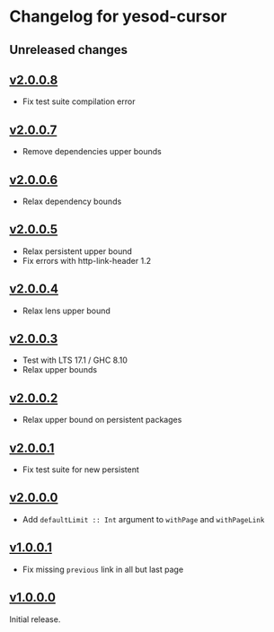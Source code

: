 # Changelog for yesod-cursor

## Unreleased changes

## [v2.0.0.8](https://github.com/freckle/yesod-page-cursor/compare/v2.0.0.7...v2.0.0.8)

- Fix test suite compilation error

## [v2.0.0.7](https://github.com/freckle/yesod-page-cursor/compare/v2.0.0.6...v2.0.0.7)

- Remove dependencies upper bounds

## [v2.0.0.6](https://github.com/freckle/yesod-page-cursor/compare/v2.0.0.5...v2.0.0.6)

- Relax dependency bounds

## [v2.0.0.5](https://github.com/freckle/yesod-page-cursor/compare/v2.0.0.4...v2.0.0.5)

- Relax persistent upper bound
- Fix errors with http-link-header 1.2

## [v2.0.0.4](https://github.com/freckle/yesod-page-cursor/compare/v2.0.0.3...v2.0.0.4)

- Relax lens upper bound

## [v2.0.0.3](https://github.com/freckle/yesod-page-cursor/compare/v2.0.0.2...v2.0.0.3)

- Test with LTS 17.1 / GHC 8.10
- Relax upper bounds

## [v2.0.0.2](https://github.com/freckle/yesod-page-cursor/compare/v2.0.0.1...v2.0.0.2)

- Relax upper bound on persistent packages

## [v2.0.0.1](https://github.com/freckle/yesod-page-cursor/compare/v2.0.0.0...v2.0.0.1)

- Fix test suite for new persistent

## [v2.0.0.0](https://github.com/freckle/yesod-page-cursor/compare/v1.0.0.1...v2.0.0.0)

- Add `defaultLimit :: Int` argument to `withPage` and `withPageLink`

## [v1.0.0.1](https://github.com/freckle/yesod-page-cursor/compare/v1.0.0.0...v1.0.0.1)

- Fix missing `previous` link in all but last page

## [v1.0.0.0](https://github.com/freckle/yesod-page-cursor/tree/v1.0.0.0)

Initial release.
